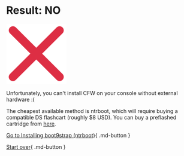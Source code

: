 # Result: NO

![Image](/images/seventeen/failure.png)

Unfortunately, you can't install CFW on your console without external hardware :(

The cheapest available method is ntrboot, which will require buying a compatible DS flashcart (roughly $8 USD). You can buy a preflashed cartridge from [here](https://www.aliexpress.com/item/1005005333119692.html).

[Go to Installing boot9strap (ntrboot)](https://3ds.hacks.guide/installing-boot9strap-(ntrboot)){ .md-button }

[Start over](/seventeen){ .md-button }

